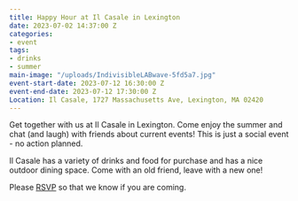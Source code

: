 ```yaml
---
title: Happy Hour at Il Casale in Lexington
date: 2023-07-02 14:37:00 Z
categories:
- event
tags:
- drinks
- summer
main-image: "/uploads/IndivisibleLABwave-5fd5a7.jpg"
event-start-date: 2023-07-12 16:30:00 Z
event-end-date: 2023-07-12 17:30:00 Z
Location: Il Casale, 1727 Massachusetts Ave, Lexington, MA 02420
---
```


Get together with us at Il Casale in Lexington. Come enjoy the summer and chat (and laugh) with friends about current events! This is just a social event - no action planned.

Il Casale has a variety of drinks and food for purchase and has a nice outdoor dining space. Come with an old friend, leave with a new one!

Please [RSVP](https://www.mobilize.us/indivisiblelab/event/570057/) so that we know if you are coming.